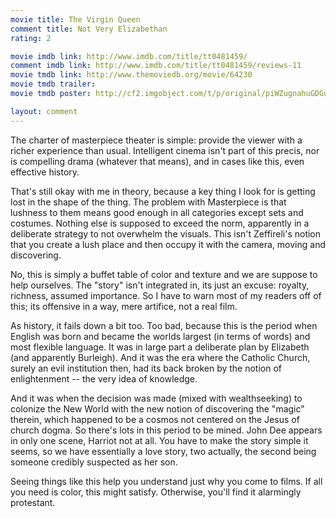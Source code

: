 ```yaml
---
movie title: The Virgin Queen
comment title: Not Very Elizabethan
rating: 2

movie imdb link: http://www.imdb.com/title/tt0481459/
comment imdb link: http://www.imdb.com/title/tt0481459/reviews-11
movie tmdb link: http://www.themoviedb.org/movie/64230
movie tmdb trailer: 
movie tmdb poster: http://cf2.imgobject.com/t/p/original/piWZugnahuGDGu8oTit90CqNubf.jpg

layout: comment
---
```


The charter of masterpiece theater is simple: provide the viewer with a richer experience than usual. Intelligent cinema isn't part of this precis, nor is compelling drama (whatever that means), and in cases like this, even effective history.

That's still okay with me in theory, because a key thing I look for is getting lost in the shape of the thing. The problem with Masterpiece is that lushness to them means good enough in all categories except sets and costumes. Nothing else is supposed to exceed the norm, apparently in a deliberate strategy to not overwhelm the visuals. This isn't Zeffireli's notion that you create a lush place and then occupy it with the camera, moving and discovering.

No, this is simply a buffet table of color and texture and we are suppose to help ourselves. The "story" isn't integrated in, its just an excuse: royalty, richness, assumed importance. So I have to warn most of my readers off of this; its offensive in a way, mere artifice, not a real film.

As history, it fails down a bit too. Too bad, because this is the period when English was born and became the worlds largest (in terms of words) and most flexible language. It was in large part a deliberate plan by Elizabeth (and apparently Burleigh). And it was the era where the Catholic Church, surely an evil institution then, had its back broken by the notion of enlightenment -- the very idea of knowledge.

And it was when the decision was made (mixed with wealthseeking) to colonize the New World with the new notion of discovering the "magic" therein, which happened to be a cosmos not centered on the Jesus of church dogma. So there's lots in this period to be mined. John Dee appears in only one scene, Harriot not at all. You have to make the story simple it seems, so we have essentially a love story, two actually, the second being someone credibly suspected as her son.

Seeing things like this help you understand just why you come to films. If all you need is color, this might satisfy. Otherwise, you'll find it alarmingly protestant.